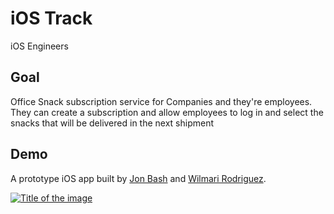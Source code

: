 # iOS Track
iOS Engineers

## Goal

Office Snack subscription service for Companies and they're employees. They can create a subscription and allow employees to log in and select the snacks that will be delivered in the next shipment

## Demo 

A prototype iOS app built by [Jon Bash](http://www.jonbash.com) and [Wilmari Rodriguez](https://www.linkedin.com/in/wilmari-rodriguez/).

[![Title of the image](http://img.youtube.com/vi/t5JnN6r9C-s/0.jpg)](http://www.youtube.com/watch?v=t5JnN6r9C-s)
